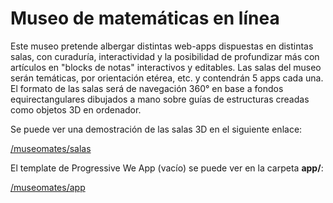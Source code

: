# Museo de matemáticas en línea

Este museo pretende albergar distintas web-apps dispuestas en distintas salas, con curaduría, interactividad y la posibilidad de profundizar más con artículos en "blocks de notas" interactivos y editables. Las salas del museo serán temáticas, por orientación etérea, etc. y contendrán 5 apps cada una. El formato de las salas será de navegación 360° en base a fondos equirectangulares dibujados a mano sobre guías de estructuras creadas como objetos 3D en ordenador.

Se puede ver una demostración de las salas 3D en el siguiente enlace:

[/museomates/salas](https://sanxofon.github.io/museomates/salas/)

El template de Progressive We App (vacío) se puede ver en la carpeta **app/**:

[/museomates/app](https://sanxofon.github.io/museomates/app/)
